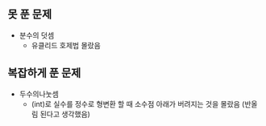 ## 못 푼 문제
* 분수의 덧셈
    * 유클리드 호제법 몰랐음
## 복잡하게 푼 문제
* 두수의나눗셈
    * (int)로 실수를 정수로 형변환 할 때 소수점 아래가 버려지는 것을 몰랐음 (반올림 된다고 생각했음)